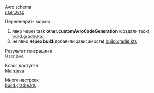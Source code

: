 Avro schema <br>
[user.avsc](src%2Fmain%2Favro%2Fuser.avsc)

Перегенерить можно 
1) явно через task **other.customAvroCodeGeneration** (создали таск) [build.gradle.kts](build.gradle.kts)
2) не явно **через build**(добавили зависимость) [build.gradle.kts](build.gradle.kts)

Результат генерации в <br>
[User.java](src%2Fmain%2Fjava%2Forg%2Fgulash%2Fkfk%2FUser.java)

Класс доступен <br>
[Main.java](src%2Fmain%2Fjava%2Forg%2Fgulash%2Fkfk%2FMain.java)

Много настроек <br> 
[build.gradle.kts](build.gradle.kts)